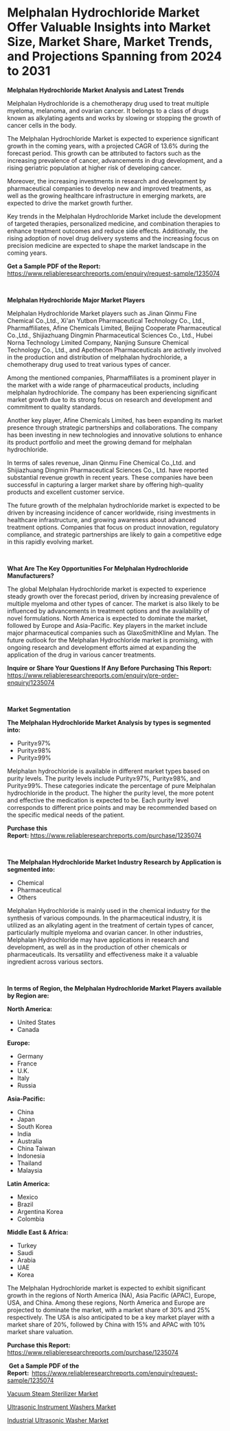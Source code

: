 <p><h1>Melphalan Hydrochloride Market Offer Valuable Insights into Market Size, Market Share, Market Trends, and Projections Spanning from 2024 to 2031</h1></p><p><strong>Melphalan Hydrochloride Market Analysis and Latest Trends</strong></p>
<p><p>Melphalan Hydrochloride is a chemotherapy drug used to treat multiple myeloma, melanoma, and ovarian cancer. It belongs to a class of drugs known as alkylating agents and works by slowing or stopping the growth of cancer cells in the body.</p><p>The Melphalan Hydrochloride Market is expected to experience significant growth in the coming years, with a projected CAGR of 13.6% during the forecast period. This growth can be attributed to factors such as the increasing prevalence of cancer, advancements in drug development, and a rising geriatric population at higher risk of developing cancer.</p><p>Moreover, the increasing investments in research and development by pharmaceutical companies to develop new and improved treatments, as well as the growing healthcare infrastructure in emerging markets, are expected to drive the market growth further.</p><p>Key trends in the Melphalan Hydrochloride Market include the development of targeted therapies, personalized medicine, and combination therapies to enhance treatment outcomes and reduce side effects. Additionally, the rising adoption of novel drug delivery systems and the increasing focus on precision medicine are expected to shape the market landscape in the coming years.</p></p>
<p><strong>Get a Sample PDF of the Report:&nbsp;</strong> <a href="https://www.reliableresearchreports.com/enquiry/request-sample/1235074">https://www.reliableresearchreports.com/enquiry/request-sample/1235074</a></p>
<p>&nbsp;</p>
<p><strong>Melphalan Hydrochloride Major Market Players</strong></p>
<p><p>Melphalan Hydrochloride Market players such as Jinan Qinmu Fine Chemical Co.,Ltd., Xi'an Yutbon Pharmaceutical Technology Co., Ltd., Pharmaffiliates, Afine Chemicals Limited, Beijing Cooperate Pharmaceutical Co.,Ltd., Shijiazhuang Dingmin Pharmaceutical Sciences Co., Ltd., Hubei Norna Technology Limited Company, Nanjing Sunsure Chemical Technology Co., Ltd., and Apothecon Pharmaceuticals are actively involved in the production and distribution of melphalan hydrochloride, a chemotherapy drug used to treat various types of cancer.</p><p>Among the mentioned companies, Pharmaffiliates is a prominent player in the market with a wide range of pharmaceutical products, including melphalan hydrochloride. The company has been experiencing significant market growth due to its strong focus on research and development and commitment to quality standards.</p><p>Another key player, Afine Chemicals Limited, has been expanding its market presence through strategic partnerships and collaborations. The company has been investing in new technologies and innovative solutions to enhance its product portfolio and meet the growing demand for melphalan hydrochloride.</p><p>In terms of sales revenue, Jinan Qinmu Fine Chemical Co.,Ltd. and Shijiazhuang Dingmin Pharmaceutical Sciences Co., Ltd. have reported substantial revenue growth in recent years. These companies have been successful in capturing a larger market share by offering high-quality products and excellent customer service.</p><p>The future growth of the melphalan hydrochloride market is expected to be driven by increasing incidence of cancer worldwide, rising investments in healthcare infrastructure, and growing awareness about advanced treatment options. Companies that focus on product innovation, regulatory compliance, and strategic partnerships are likely to gain a competitive edge in this rapidly evolving market.</p></p>
<p>&nbsp;</p>
<p><strong>What Are The Key Opportunities For Melphalan Hydrochloride Manufacturers?</strong></p>
<p><p>The global Melphalan Hydrochloride market is expected to experience steady growth over the forecast period, driven by increasing prevalence of multiple myeloma and other types of cancer. The market is also likely to be influenced by advancements in treatment options and the availability of novel formulations. North America is expected to dominate the market, followed by Europe and Asia-Pacific. Key players in the market include major pharmaceutical companies such as GlaxoSmithKline and Mylan. The future outlook for the Melphalan Hydrochloride market is promising, with ongoing research and development efforts aimed at expanding the application of the drug in various cancer treatments.</p></p>
<p><strong>Inquire or Share Your Questions If Any Before Purchasing This Report:</strong> <a href="https://www.reliableresearchreports.com/enquiry/pre-order-enquiry/1235074">https://www.reliableresearchreports.com/enquiry/pre-order-enquiry/1235074</a></p>
<p>&nbsp;</p>
<p><strong>Market Segmentation</strong></p>
<p><strong>The Melphalan Hydrochloride Market Analysis by types is segmented into:</strong></p>
<p><ul><li>Purity≥97%</li><li>Purity≥98%</li><li>Purity≥99%</li></ul></p>
<p><p>Melphalan hydrochloride is available in different market types based on purity levels. The purity levels include Purity≥97%, Purity≥98%, and Purity≥99%. These categories indicate the percentage of pure Melphalan hydrochloride in the product. The higher the purity level, the more potent and effective the medication is expected to be. Each purity level corresponds to different price points and may be recommended based on the specific medical needs of the patient.</p></p>
<p><strong>Purchase this Report:&nbsp;</strong><a href="https://www.reliableresearchreports.com/purchase/1235074">https://www.reliableresearchreports.com/purchase/1235074</a></p>
<p>&nbsp;</p>
<p><strong>The Melphalan Hydrochloride Market Industry Research by Application is segmented into:</strong></p>
<p><ul><li>Chemical</li><li>Pharmaceutical</li><li>Others</li></ul></p>
<p><p>Melphalan Hydrochloride is mainly used in the chemical industry for the synthesis of various compounds. In the pharmaceutical industry, it is utilized as an alkylating agent in the treatment of certain types of cancer, particularly multiple myeloma and ovarian cancer. In other industries, Melphalan Hydrochloride may have applications in research and development, as well as in the production of other chemicals or pharmaceuticals. Its versatility and effectiveness make it a valuable ingredient across various sectors.</p></p>
<p>&nbsp;</p>
<p><strong>In terms of Region, the Melphalan Hydrochloride Market Players available by Region are:</strong></p>
<p>
    <p> <strong> North America: </strong>
        <ul>
            <li>United States</li>
            <li>Canada</li>
        </ul>
        </p> 
    <p> <strong> Europe: </strong>
        <ul>
            <li>Germany</li>
            <li>France</li>
            <li>U.K.</li>
            <li>Italy</li>
            <li>Russia</li>
        </ul>
        </p> 
    <p> <strong> Asia-Pacific: </strong>
        <ul>
            <li>China</li>
            <li>Japan</li>
            <li>South Korea</li>
            <li>India</li>
            <li>Australia</li>
            <li>China Taiwan</li>
            <li>Indonesia</li>
            <li>Thailand</li>
            <li>Malaysia</li>
        </ul>
        </p> 
    <p> <strong> Latin America: </strong>
        <ul>
            <li>Mexico</li>
            <li>Brazil</li>
            <li>Argentina Korea</li>
            <li>Colombia</li>
        </ul>
        </p> 
    <p> <strong> Middle East & Africa: </strong>
        <ul>
            <li>Turkey</li>
            <li>Saudi</li>
            <li>Arabia</li>
            <li>UAE</li>
            <li>Korea</li>
        </ul>
    </p>
    </p>
<p><p>The Melphalan Hydrochloride market is expected to exhibit significant growth in the regions of North America (NA), Asia Pacific (APAC), Europe, USA, and China. Among these regions, North America and Europe are projected to dominate the market, with a market share of 30% and 25% respectively. The USA is also anticipated to be a key market player with a market share of 20%, followed by China with 15% and APAC with 10% market share valuation.</p></p>
<p><strong>Purchase this Report: </strong><a href="https://www.reliableresearchreports.com/purchase/1235074">https://www.reliableresearchreports.com/purchase/1235074</a></p>
<p>&nbsp;<strong>Get a Sample PDF of the Report:&nbsp;&nbsp;</strong><a href="https://www.reliableresearchreports.com/enquiry/request-sample/1235074">https://www.reliableresearchreports.com/enquiry/request-sample/1235074</a></p>
<p><strong></strong></p>
<p><p><a href="https://view.publitas.com/reportprime-1/vacuum-steam-sterilizer-market-size-and-examines-its-market-scope-with-a-primary-focus-on-growth-opportunities-and-forecasted-trends-spanning-from-2023-to-2030/">Vacuum Steam Sterilizer Market</a></p><p><a href="https://view.publitas.com/reportprime-1/ultrasonic-instrument-washers-market-centers-on-aspects-such-as-market-growth-market-share-market-opportunity-and-projected-forecasts-spanning-from-2023-to-2030/">Ultrasonic Instrument Washers Market</a></p><p><a href="https://view.publitas.com/reportprime-1/industrial-ultrasonic-washer-market-size-share-trends-analysis-report-by-application-regional-outlook-competitive-strategies-and-segment-forecasts-2023-2030/">Industrial Ultrasonic Washer Market</a></p></p>